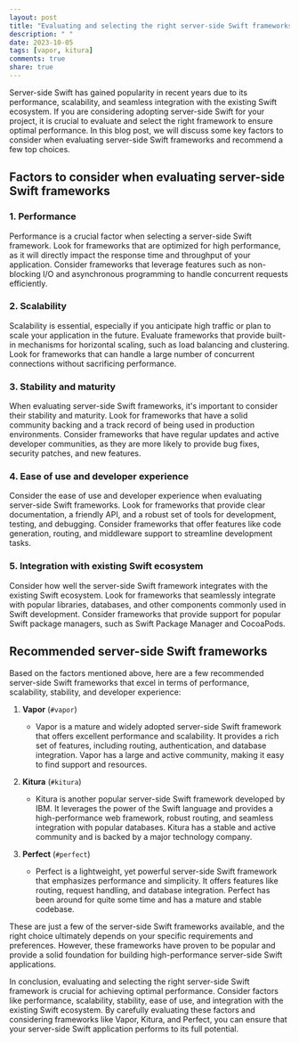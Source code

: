 ```yaml
---
layout: post
title: "Evaluating and selecting the right server-side Swift frameworks for optimal performance"
description: " "
date: 2023-10-05
tags: [vapor, kitura]
comments: true
share: true
---
```


Server-side Swift has gained popularity in recent years due to its performance, scalability, and seamless integration with the existing Swift ecosystem. If you are considering adopting server-side Swift for your project, it is crucial to evaluate and select the right framework to ensure optimal performance. In this blog post, we will discuss some key factors to consider when evaluating server-side Swift frameworks and recommend a few top choices.

## Factors to consider when evaluating server-side Swift frameworks

### 1. Performance
Performance is a crucial factor when selecting a server-side Swift framework. Look for frameworks that are optimized for high performance, as it will directly impact the response time and throughput of your application. Consider frameworks that leverage features such as non-blocking I/O and asynchronous programming to handle concurrent requests efficiently.

### 2. Scalability
Scalability is essential, especially if you anticipate high traffic or plan to scale your application in the future. Evaluate frameworks that provide built-in mechanisms for horizontal scaling, such as load balancing and clustering. Look for frameworks that can handle a large number of concurrent connections without sacrificing performance.

### 3. Stability and maturity
When evaluating server-side Swift frameworks, it's important to consider their stability and maturity. Look for frameworks that have a solid community backing and a track record of being used in production environments. Consider frameworks that have regular updates and active developer communities, as they are more likely to provide bug fixes, security patches, and new features.

### 4. Ease of use and developer experience
Consider the ease of use and developer experience when evaluating server-side Swift frameworks. Look for frameworks that provide clear documentation, a friendly API, and a robust set of tools for development, testing, and debugging. Consider frameworks that offer features like code generation, routing, and middleware support to streamline development tasks.

### 5. Integration with existing Swift ecosystem
Consider how well the server-side Swift framework integrates with the existing Swift ecosystem. Look for frameworks that seamlessly integrate with popular libraries, databases, and other components commonly used in Swift development. Consider frameworks that provide support for popular Swift package managers, such as Swift Package Manager and CocoaPods.

## Recommended server-side Swift frameworks

Based on the factors mentioned above, here are a few recommended server-side Swift frameworks that excel in terms of performance, scalability, stability, and developer experience:

1. **Vapor** (```#vapor```)
   - Vapor is a mature and widely adopted server-side Swift framework that offers excellent performance and scalability. It provides a rich set of features, including routing, authentication, and database integration. Vapor has a large and active community, making it easy to find support and resources.

2. **Kitura** (```#kitura```)
   - Kitura is another popular server-side Swift framework developed by IBM. It leverages the power of the Swift language and provides a high-performance web framework, robust routing, and seamless integration with popular databases. Kitura has a stable and active community and is backed by a major technology company.

3. **Perfect** (```#perfect```)
   - Perfect is a lightweight, yet powerful server-side Swift framework that emphasizes performance and simplicity. It offers features like routing, request handling, and database integration. Perfect has been around for quite some time and has a mature and stable codebase.

These are just a few of the server-side Swift frameworks available, and the right choice ultimately depends on your specific requirements and preferences. However, these frameworks have proven to be popular and provide a solid foundation for building high-performance server-side Swift applications.

In conclusion, evaluating and selecting the right server-side Swift framework is crucial for achieving optimal performance. Consider factors like performance, scalability, stability, ease of use, and integration with the existing Swift ecosystem. By carefully evaluating these factors and considering frameworks like Vapor, Kitura, and Perfect, you can ensure that your server-side Swift application performs to its full potential.